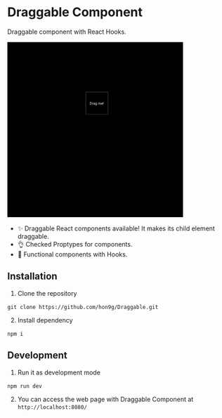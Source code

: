 # Draggable Component
Draggable component with React Hooks.

<img src="https://raw.githubusercontent.com/hon9g/Draggable/master/assets/progress1.gif" width="400"/>

- ✨ Draggable React components available! It makes its child element draggable.
- 👌 Checked Proptypes for components.
- 📌 Functional components with Hooks.

## Installation
1. Clone the repository
```
git clone https://github.com/hon9g/Draggable.git
```
2. Install dependency
```
npm i
```

## Development
1. Run it as development mode
```
npm run dev
```
2. You can access the web page with Draggable Component at `http://localhost:8080/`
